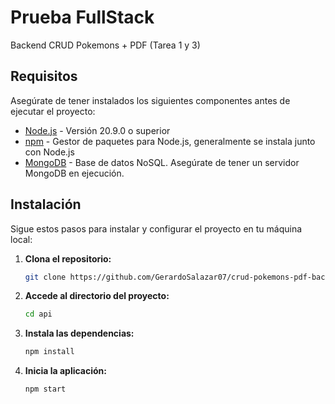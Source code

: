 # Prueba FullStack

Backend
CRUD Pokemons + PDF (Tarea 1 y 3)

## Requisitos

Asegúrate de tener instalados los siguientes componentes antes de ejecutar el proyecto:

- [Node.js](https://nodejs.org/) - Versión 20.9.0 o superior
- [npm](https://www.npmjs.com/) - Gestor de paquetes para Node.js, generalmente se instala junto con Node.js
- [MongoDB](https://www.mongodb.com/) - Base de datos NoSQL. Asegúrate de tener un servidor MongoDB en ejecución.

## Instalación

Sigue estos pasos para instalar y configurar el proyecto en tu máquina local:

1. **Clona el repositorio:**
   ```bash
   git clone https://github.com/GerardoSalazar07/crud-pokemons-pdf-backend.git
2. **Accede al directorio del proyecto:**
   ```bash
   cd api
3. **Instala las dependencias:**
   ```bash
   npm install
4. **Inicia la aplicación:**
   ```bash
   npm start